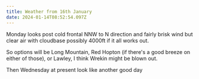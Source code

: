 ```yaml
---
title: Weather from 16th January
date: 2024-01-14T08:52:54.097Z
---
```

Monday looks post cold frontal NNW to N direction and fairly brisk wind but clear air with cloudbase possibly 4000ft if it all works out.

So options will be Long Mountain, Red Hopton (if there's a good breeze on either of those), or Lawley, I think Wrekin might be blown out.

Then Wednesday at present look like another good day